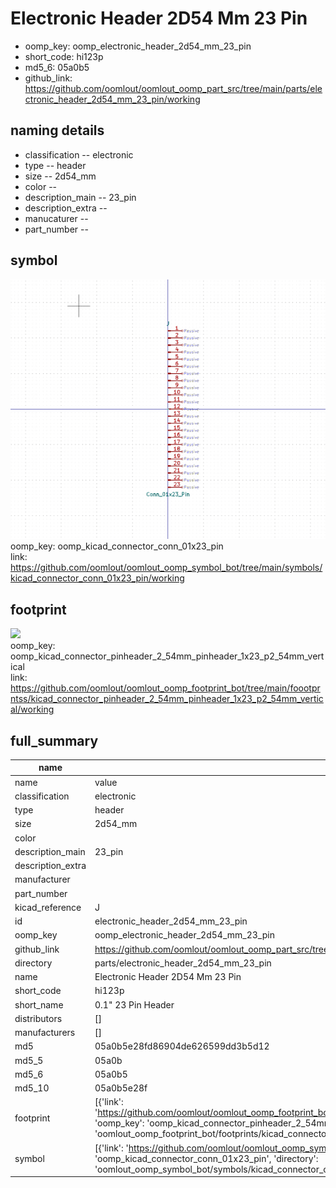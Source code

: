 # Electronic Header 2D54 Mm 23 Pin

  
* oomp_key: oomp_electronic_header_2d54_mm_23_pin 
* short_code: hi123p
* md5_6: 05a0b5  
* github_link: https://github.com/oomlout/oomlout_oomp_part_src/tree/main/parts/electronic_header_2d54_mm_23_pin/working  
## naming details
* classification -- electronic
* type -- header
* size -- 2d54_mm
* color -- 
* description_main -- 23_pin
* description_extra -- 
* manucaturer -- 
* part_number -- 



## symbol

![](symbol/0/working/working_600.png)  
oomp_key: oomp_kicad_connector_conn_01x23_pin  
link: https://github.com/oomlout/oomlout_oomp_symbol_bot/tree/main/symbols/kicad_connector_conn_01x23_pin/working  

## footprint

![](footprint/0/working/working_600.png)  
oomp_key: oomp_kicad_connector_pinheader_2_54mm_pinheader_1x23_p2_54mm_vertical  
link: https://github.com/oomlout/oomlout_oomp_footprint_bot/tree/main/foootprntss/kicad_connector_pinheader_2_54mm_pinheader_1x23_p2_54mm_vertical/working  

## full_summary
| name | value | 
| --- | --- | 
| name | value | 
| classification | electronic | 
| type | header | 
| size | 2d54_mm | 
| color |  | 
| description_main | 23_pin | 
| description_extra |  | 
| manufacturer |  | 
| part_number |  | 
| kicad_reference | J | 
| id | electronic_header_2d54_mm_23_pin | 
| oomp_key | oomp_electronic_header_2d54_mm_23_pin | 
| github_link | https://github.com/oomlout/oomlout_oomp_part_src/tree/main/parts/electronic_header_2d54_mm_23_pin/working | 
| directory | parts/electronic_header_2d54_mm_23_pin | 
| name | Electronic Header 2D54 Mm 23 Pin | 
| short_code | hi123p | 
| short_name | 0.1" 23 Pin Header | 
| distributors | [] | 
| manufacturers | [] | 
| md5 | 05a0b5e28fd86904de626599dd3b5d12 | 
| md5_5 | 05a0b | 
| md5_6 | 05a0b5 | 
| md5_10 | 05a0b5e28f | 
| footprint | [{'link': 'https://github.com/oomlout/oomlout_oomp_footprint_bot/tree/main/foootprntss/kicad_connector_pinheader_2_54mm_pinheader_1x23_p2_54mm_vertical', 'oomp_key': 'oomp_kicad_connector_pinheader_2_54mm_pinheader_1x23_p2_54mm_vertical', 'directory': 'oomlout_oomp_footprint_bot/footprints/kicad_connector_pinheader_2_54mm_pinheader_1x23_p2_54mm_vertical//working/working.kicad_mod'}] | 
| symbol | [{'link': 'https://github.com/oomlout/oomlout_oomp_symbol_bot/tree/main/symbols/kicad_connector_conn_01x23_pin', 'oomp_key': 'oomp_kicad_connector_conn_01x23_pin', 'directory': 'oomlout_oomp_symbol_bot/symbols/kicad_connector_conn_01x23_pin//working/working.kicad_sym'}] | 
